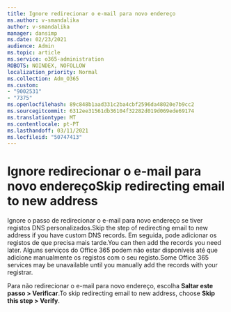 ```yaml
---
title: Ignore redirecionar o e-mail para novo endereço
ms.author: v-smandalika
author: v-smandalika
manager: dansimp
ms.date: 02/23/2021
audience: Admin
ms.topic: article
ms.service: o365-administration
ROBOTS: NOINDEX, NOFOLLOW
localization_priority: Normal
ms.collection: Adm_O365
ms.custom:
- "9002531"
- "7375"
ms.openlocfilehash: 89c848b1aad331c2ba4cbf2596da48020e7b9cc2
ms.sourcegitcommit: 6312ee31561db36104f32282d019d069ede69174
ms.translationtype: MT
ms.contentlocale: pt-PT
ms.lasthandoff: 03/11/2021
ms.locfileid: "50747413"
---
```

# <a name="skip-redirecting-email-to-new-address"></a><span data-ttu-id="efb23-102">Ignore redirecionar o e-mail para novo endereço</span><span class="sxs-lookup"><span data-stu-id="efb23-102">Skip redirecting email to new address</span></span>

<span data-ttu-id="efb23-103">Ignore o passo de redirecionar o e-mail para novo endereço se tiver registos DNS personalizados.</span><span class="sxs-lookup"><span data-stu-id="efb23-103">Skip the step of redirecting email to new address if you have custom DNS records.</span></span> <span data-ttu-id="efb23-104">Em seguida, pode adicionar os registos de que precisa mais tarde.</span><span class="sxs-lookup"><span data-stu-id="efb23-104">You can then add the records you need later.</span></span> <span data-ttu-id="efb23-105">Alguns serviços do Office 365 podem não estar disponíveis até que adicione manualmente os registos com o seu registo.</span><span class="sxs-lookup"><span data-stu-id="efb23-105">Some Office 365 services may be unavailable until you manually add the records with your registrar.</span></span>

<span data-ttu-id="efb23-106">Para não redirecionar o e-mail para novo endereço, escolha **Saltar este passo > Verificar**.</span><span class="sxs-lookup"><span data-stu-id="efb23-106">To skip redirecting email to new address, choose **Skip this step > Verify**.</span></span>